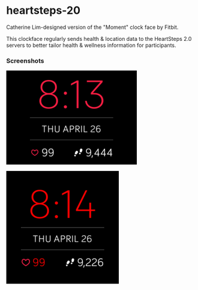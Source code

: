 # heartsteps-20

Catherine Lim-designed version of the
"Moment" clock face by Fitbit.

This clockface regularly sends health & location data
to the HeartSteps 2.0 servers to better tailor health &
wellness information for participants.

### Screenshots

![](screenshots/Moment-Ionic.png)

![](screenshots/Moment-Versa.png)

